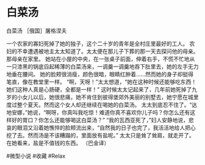 # 白菜汤
白菜汤 ［俄国］屠格涅夫

一个农家的寡妇死掉了她的独子，这个二十岁的青年是全村庄里最好的工人。
农妇的不幸遭遇被地主太太知道了。太太便在那儿子下葬的那一天去探问他的母亲。
那母亲在家里。
她站在小屋的中央，在一张桌子前面，伸着右手，不慌不忙地从一只漆黑的锅底舀起稀薄的白菜汤来，一调羹一调羹地吞下肚里去，她的左手无力地垂在腰间。
她的脸颊很消瘦，颜色很暗，眼睛红肿着……然而她的身子却挺得笔直，像在教堂里一样。
“啊，天呀！”太太想道，“她在这种时候还能够吃东西！她们这种人真是心肠硬，全都是一样！”
这时候太太记起来了，几年前她死掉了九岁的小女儿以后，她很悲痛，她不肯住到彼得堡郊外美丽的别墅去，她宁愿在城里度过整个夏天。然而这个女人却还继续在喝她的白菜汤。
太太到底忍不住了。“达地安娜，”她说，“啊呀，你真叫我吃惊！难道你真不喜欢你儿子吗？你怎么还有这样好的胃口？你怎么还能够喝这白菜汤？”
“我的瓦西亚死了，”妇人安静地说，悲哀的眼泪又沿着她憔悴的脸颊流出来，“自然我的日子也完了，我活活地给人把心挖了去。然而汤是不该糟蹋的，里面放有盐呢。”
太太只是耸了耸肩，就走开了。在她看来，盐是不值钱的东西。
（巴金译）

#微型小说 #收藏 #Relax